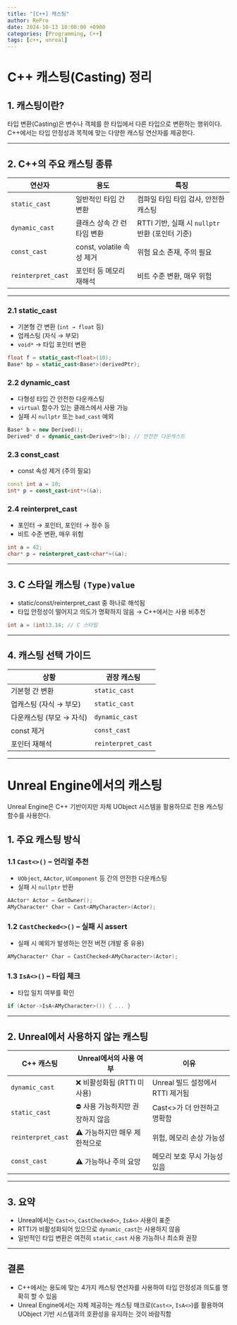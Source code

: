 ```yaml
---
title: "[C++] 캐스팅"
author: RePro
date: 2024-10-13 10:00:00 +0900
categories: [Programming, C++]
tags: [c++, unreal]
---
```


# C++ 캐스팅(Casting) 정리

## 1. 캐스팅이란?
타입 변환(Casting)은 변수나 객체를 한 타입에서 다른 타입으로 변환하는 행위이다. C++에서는 타입 안정성과 목적에 맞는 다양한 캐스팅 연산자를 제공한다.

---

## 2. C++의 주요 캐스팅 종류

| 연산자 | 용도 | 특징 |
|--------|------|------|
| `static_cast` | 일반적인 타입 간 변환 | 컴파일 타임 타입 검사, 안전한 캐스팅 |
| `dynamic_cast` | 클래스 상속 간 런타임 변환 | RTTI 기반, 실패 시 `nullptr` 반환 (포인터 기준) |
| `const_cast` | const, volatile 속성 제거 | 위험 요소 존재, 주의 필요 |
| `reinterpret_cast` | 포인터 등 메모리 재해석 | 비트 수준 변환, 매우 위험 |

---

### 2.1 static_cast
- 기본형 간 변환 (`int → float` 등)
- 업캐스팅 (자식 → 부모)
- `void*` → 타입 포인터 변환

```cpp
float f = static_cast<float>(10);
Base* bp = static_cast<Base*>(derivedPtr);
```

### 2.2 dynamic_cast
- 다형성 타입 간 안전한 다운캐스팅
- `virtual` 함수가 있는 클래스에서 사용 가능
- 실패 시 `nullptr` 또는 `bad_cast` 예외

```cpp
Base* b = new Derived();
Derived* d = dynamic_cast<Derived*>(b); // 안전한 다운캐스트
```

### 2.3 const_cast
- const 속성 제거 (주의 필요)

```cpp
const int a = 10;
int* p = const_cast<int*>(&a);
```

### 2.4 reinterpret_cast
- 포인터 → 포인터, 포인터 → 정수 등
- 비트 수준 변환, 매우 위험

```cpp
int a = 42;
char* p = reinterpret_cast<char*>(&a);
```

---

## 3. C 스타일 캐스팅 `(Type)value`
- static/const/reinterpret_cast 중 하나로 해석됨
- 타입 안정성이 떨어지고 의도가 명확하지 않음 → C++에서는 사용 비추천

```cpp
int a = (int)3.14; // C 스타일
```

---

## 4. 캐스팅 선택 가이드
| 상황 | 권장 캐스팅 |
|------|-------------|
| 기본형 간 변환 | `static_cast` |
| 업캐스팅 (자식 → 부모) | `static_cast` |
| 다운캐스팅 (부모 → 자식) | `dynamic_cast` |
| const 제거 | `const_cast` |
| 포인터 재해석 | `reinterpret_cast` |

---

# Unreal Engine에서의 캐스팅

Unreal Engine은 C++ 기반이지만 자체 UObject 시스템을 활용하므로 전용 캐스팅 함수를 사용한다.

## 1. 주요 캐스팅 방식

### 1.1 `Cast<>()` – 언리얼 추천
- `UObject`, `AActor`, `UComponent` 등 간의 안전한 다운캐스팅
- 실패 시 `nullptr` 반환

```cpp
AActor* Actor = GetOwner();
AMyCharacter* Char = Cast<AMyCharacter>(Actor);
```

### 1.2 `CastChecked<>()` – 실패 시 assert
- 실패 시 예외가 발생하는 안전 버전 (개발 중 유용)

```cpp
AMyCharacter* Char = CastChecked<AMyCharacter>(Actor);
```

### 1.3 `IsA<>()` – 타입 체크
- 타입 일치 여부를 확인

```cpp
if (Actor->IsA<AMyCharacter>()) { ... }
```

---

## 2. Unreal에서 사용하지 않는 캐스팅

| C++ 캐스팅 | Unreal에서의 사용 여부 | 이유 |
|------------|---------------------|------|
| `dynamic_cast` | ❌ 비활성화됨 (RTTI 미사용) | Unreal 빌드 설정에서 RTTI 제거됨 |
| `static_cast` | ⛔ 사용 가능하지만 권장하지 않음 | Cast<>가 더 안전하고 명확함 |
| `reinterpret_cast` | ⚠ 가능하지만 매우 제한적으로 | 위험, 메모리 손상 가능성 |
| `const_cast` | ⚠ 가능하나 주의 요망 | 메모리 보호 무시 가능성 있음 |

---

## 3. 요약
- Unreal에서는 `Cast<>`, `CastChecked<>`, `IsA<>` 사용이 표준
- RTTI가 비활성화되어 있으므로 `dynamic_cast`는 사용하지 않음
- 일반적인 타입 변환은 여전히 `static_cast` 사용 가능하나 최소화 권장

---

## 결론
- C++에서는 용도에 맞는 4가지 캐스팅 연산자를 사용하여 타입 안정성과 의도를 명확히 할 수 있음
- Unreal Engine에서는 자체 제공하는 캐스팅 매크로(`Cast<>`, `IsA<>`)를 활용하여 UObject 기반 시스템과의 호환성을 유지하는 것이 바람직함

